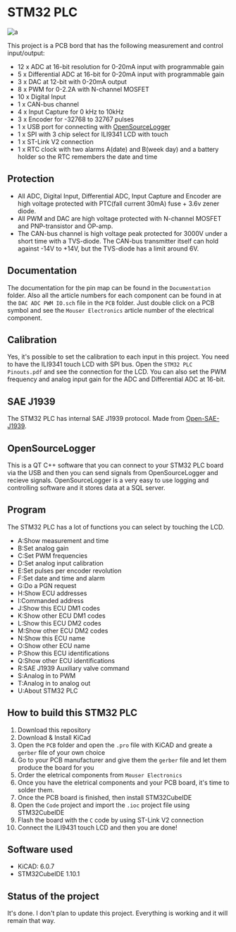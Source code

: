 # STM32 PLC

![a](https://raw.githubusercontent.com/DanielMartensson/STM32-PLC/main/Documentation/Pinmap.png)

This project is a PCB bord that has the following measurement and control input/output:

 * 12 x ADC at 16-bit resolution for 0-20mA input with programmable gain
 * 5 x Differential ADC at 16-bit for 0-20mA input with programmable gain
 * 3 x DAC at 12-bit with 0-20mA output
 * 8 x PWM for 0-2.2A with N-channel MOSFET
 * 10 x Digital Input
 * 1 x CAN-bus channel
 * 4 x Input Capture for 0 kHz to 10kHz
 * 3 x Encoder for -32768 to 32767 pulses
 * 1 x USB port for connecting with [OpenSourceLogger](https://github.com/DanielMartensson/OpenSourceLogger)
 * 1 x SPI with 3 chip select for ILI9341 LCD with touch
 * 1 x ST-Link V2 connection
 * 1 x RTC clock with two alarms A(date) and B(week day) and a battery holder so the RTC remembers the date and time

## Protection 
 * All ADC, Digital Input, Differential ADC, Input Capture and Encoder are high voltage protected with PTC(fall current 30mA) fuse + 3.6v zener diode.
 * All PWM and DAC are high voltage protected with N-channel MOSFET and PNP-transistor and OP-amp. 
 * The CAN-bus channel is high voltage peak protected for 3000V under a short time with a TVS-diode. The CAN-bus transmitter itself can hold against -14V to +14V, but the TVS-diode has a limit around 6V. 

## Documentation
The documentation for the pin map can be found in the `Documentation` folder. Also all the article numbers for each component can be found in at the `DAC ADC PWM IO.sch` file in the `PCB` folder. Just double click on a PCB symbol and see the `Mouser Electronics` article number of the electrical component. 

## Calibration
Yes, it's possible to set the calibration to each input in this project. You need to have the ILI9341 touch LCD with SPI bus. Open the `STM32 PLC Pinouts.pdf` and see the connection for the LCD. You can also set the PWM frequency and analog input gain for the ADC and Differential ADC at 16-bit. 

## SAE J1939
The STM32 PLC has internal SAE J1939 protocol. Made from [Open-SAE-J1939](https://github.com/DanielMartensson/Open-SAE-J1939).

## OpenSourceLogger
This is a QT C++ software that you can connect to your STM32 PLC board via the USB and then you can send signals from OpenSourceLogger and recieve signals.
OpenSourceLogger is a very easy to use logging and controlling software and it stores data at a SQL server. 

## Program 
The STM32 PLC has a lot of functions you can select by touching the LCD. 

 * A:Show measurement and time
 * B:Set analog gain
 * C:Set PWM frequencies
 * D:Set analog input calibration
 * E:Set pulses per encoder revolution
 * F:Set date and time and alarm
 * G:Do a PGN request
 * H:Show ECU addresses
 * I:Commanded address
 * J:Show this ECU DM1 codes
 * K:Show other ECU DM1 codes
 * L:Show this ECU DM2 codes
 * M:Show other ECU DM2 codes
 * N:Show this ECU name
 * O:Show other ECU name
 * P:Show this ECU identifications
 * Q:Show other ECU identifications
 * R:SAE J1939 Auxiliary valve command
 * S:Analog in to PWM
 * T:Analog in to analog out
 * U:About STM32 PLC

## How to build this STM32 PLC

 1. Download this repository
 2. Download & Install KiCad
 3. Open the `PCB` folder and open the `.pro` file with KiCAD and greate a `gerber` file of your own choice
 4. Go to your PCB manufacturer and give them the `gerber` file and let them produce the board for you
 5. Order the eletrical components from `Mouser Electronics`
 6. Once you have the eletrical components and your PCB board, it's time to solder them.
 7. Once the PCB board is finished, then install STM32CubeIDE
 8. Open the `Code` project and import the `.ioc` project file using STM32CubeIDE
 9. Flash the board with the `C` code by using ST-Link V2 connection
 10. Connect the ILI9431 touch LCD and then you are done!

## Software used

 * KiCAD: 6.0.7
 * STM32CubeIDE 1.10.1

## Status of the project
It's done. I don't plan to update this project. Everything is working and it will remain that way.
